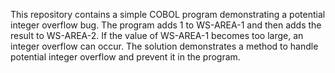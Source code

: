 This repository contains a simple COBOL program demonstrating a potential integer overflow bug. The program adds 1 to WS-AREA-1 and then adds the result to WS-AREA-2.  If the value of WS-AREA-1 becomes too large, an integer overflow can occur. The solution demonstrates a method to handle potential integer overflow and prevent it in the program. 